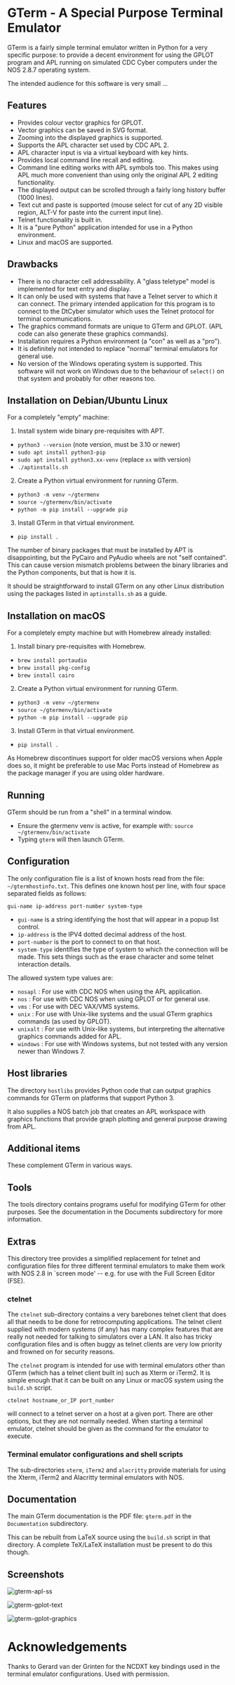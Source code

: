 GTerm - A Special Purpose Terminal Emulator
===========================================

GTerm is a fairly simple terminal emulator written in Python for
a very specific purpose: to provide a decent environment for using
the GPLOT program and APL running on simulated CDC Cyber computers
under the NOS 2.8.7 operating system.

The intended audience for this software is very small ...

Features
--------

- Provides colour vector graphics for GPLOT.
- Vector graphics can be saved in SVG format.
- Zooming into the displayed graphics is supported.
- Supports the APL character set used by CDC APL 2.
- APL character input is via a virtual keyboard with key hints.
- Provides local command line recall and editing.
- Command line editing works with APL symbols too. This makes
  using APL much more convenient than using only the original
  APL 2 editing functionality.
- The displayed output can be scrolled through a fairly
  long history buffer (1000 lines).
- Text cut and paste is supported (mouse select for cut of
  any 2D visible region, ALT-V for paste into the current
  input line).
- Telnet functionality is built in.
- It is a "pure Python" application intended for use in a
  Python environment.
- Linux and macOS are supported.

Drawbacks
---------

- There is no character cell addressability. A "glass teletype"
  model is implemented for text entry and display.
- It can only be used with systems that have a Telnet server to
  which it can connect. The primary intended application for
  this program is to connect to the DtCyber simulator which uses
  the Telnet protocol for terminal communications.
- The graphics command formats are unique to GTerm and GPLOT.
  (APL code can also generate these graphics commands).
- Installation requires a Python environment (a "con" as well
  as a "pro").
- It is definitely not intended to replace "normal" terminal
  emulators for general use.
- No version of the Windows operating system is supported. This
  software will not work on Windows due to the behaviour of
  `select()` on that system and probably for other reasons too.

Installation on Debian/Ubuntu Linux
-----------------------------------

For a completely "empty" machine:

1. Install system wide binary pre-requisites with APT.
- `python3 --version` (note version, must be 3.10 or newer)
- `sudo apt install python3-pip`
- `sudo apt install python3.xx-venv` (replace `xx` with version)
- `./aptinstalls.sh`

2. Create a Python virtual environment for running GTerm.
- `python3 -m venv ~/gtermenv`
- `source ~/gtermenv/bin/activate`
- `python -m pip install --upgrade pip`

3. Install GTerm in that virtual environment.
- `pip install .`

The number of binary packages that must be installed by APT is
disappointing, but the PyCairo and PyAudio wheels are not
"self contained". This can cause version mismatch problems
between the binary libraries and the Python components, but
that is how it is.

It should be straightforward to install GTerm on any other Linux
distribution using the packages listed in `aptinstalls.sh` as a
guide.

Installation on macOS
---------------------

For a completely empty machine but with Homebrew already installed:

1. Install binary pre-requisites with Homebrew.
- `brew install portaudio`
- `brew install pkg-config`
- `brew install cairo`

2. Create a Python virtual environment for running GTerm.
- `python3 -m venv ~/gtermenv`
- `source ~/gtermenv/bin/activate`
- `python -m pip install --upgrade pip`

3. Install GTerm in that virtual environment.
- `pip install .`

As Homebrew discontinues support for older macOS versions when Apple does so, 
it might be preferable to use Mac Ports instead of Homebrew as the package
manager if you are using older hardware.

Running
-------

GTerm should be run from a "shell" in a terminal window.

- Ensure the gtermenv venv is active, for example with:
  `source ~/gtermenv/bin/activate`
- Typing `gterm` will then launch GTerm.

Configuration
-------------

The only configuration file is a list of known hosts read from
the file: `~/gtermhostinfo.txt`. This defines one known host per line,
with four space separated fields as follows:
```
gui-name ip-address port-number system-type
```

- `gui-name` is a string identifying the host that will appear in a
  popup list control.
- `ip-address` is the IPV4 dotted decimal address of the host.
- `port-number` is the port to connect to on that host.
- `system-type` identifies the type of system to which the connection
  will be made. This sets things such as the erase character and some
  telnet interaction details.

The allowed system type values are:

- `nosapl` : For use with CDC NOS when using the APL application.
- `nos` : For use with CDC NOS when using GPLOT or for general use.
- `vms` : For use with DEC VAX/VMS systems.
- `unix` : For use with Unix-like systems and the usual GTerm graphics
  commands (as used by GPLOT).
- `unixalt` : For use with Unix-like systems, but interpreting the
  alternative graphics commands added for APL.
- `windows` : For use with Windows systems, but not tested with any
  version newer than Windows 7.

Host libraries
--------------

The directory `hostlibs` provides Python code that can output graphics
commands for GTerm on platforms that support Python 3.

It also supplies a NOS batch job that creates an APL workspace with graphics
functions that provide graph plotting and general purpose drawing from APL.

Additional items
----------------

These complement GTerm in various ways.

## Tools
The tools directory contains programs useful for modifying GTerm
for other purposes. See the documentation in the Documents
subdirectory for more information.

## Extras
This directory tree provides a simplified replacement for telnet and
configuration files for three different terminal
emulators to make them work with NOS 2.8 in `screen mode' -- e.g.
for use with the Full Screen Editor (FSE).

### ctelnet
The `ctelnet` sub-directory contains a very barebones telnet client that
does all that needs to be done for retrocomputing applications. The
telnet client supplied with modern systems (if any) has many complex
features that are really not needed for talking to simulators over
a LAN. It also has tricky configuration files and is often buggy
as telnet clients are very low priority and frowned on for
security reasons.

The `ctelnet` program is intended for use with terminal emulators other than
GTerm (which has a telnet client built in) such as Xterm or iTerm2.
It is simple enough that it can be built on any Linux or macOS system using the
`build.sh` script.
```
ctelnet hostname_or_IP port_number
```
will connect to a telnet server on a host at a given port. There
are other options, but they are not normally needed. When starting
a terminal emulator, ctelnet should be given as the command for
the emulator to execute.

### Terminal emulator configurations and shell scripts
The sub-directories `xterm`, `iTerm2` and `alacritty` provide materials for 
using the Xterm, iTerm2 and Alacritty terminal emulators with NOS.

Documentation
-------------

The main GTerm documentation is the PDF file: `gterm.pdf` in
the `Documentation` subdirectory.

This can be rebuilt from LaTeX source using the `build.sh` script
in that directory. A complete TeX/LaTeX installation must be present
to do this though.

Screenshots
-----------
![gterm-apl-ss](https://github.com/nickglazzard1959/gterm/assets/27016608/f38eb8f9-5c1b-4c1a-9495-a52533cee774)

![gterm-gplot-text](https://github.com/nickglazzard1959/gterm/assets/27016608/f54519e0-0f90-4c9d-bba2-32726c327345)

![gterm-gplot-graphics](https://github.com/nickglazzard1959/gterm/assets/27016608/38b64e75-b387-4565-b260-3390168d1b56)


# Acknowledgements

Thanks to Gerard van der Grinten for the NCDXT key bindings used in the terminal
emulator configurations. Used with permission.
